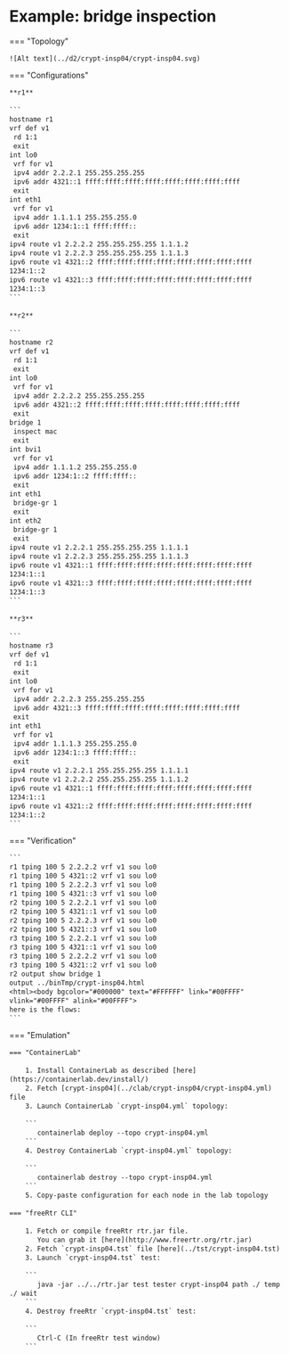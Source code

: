 # Example: bridge inspection

=== "Topology"

    ![Alt text](../d2/crypt-insp04/crypt-insp04.svg)

=== "Configurations"

    **r1**

    ```
    hostname r1
    vrf def v1
     rd 1:1
     exit
    int lo0
     vrf for v1
     ipv4 addr 2.2.2.1 255.255.255.255
     ipv6 addr 4321::1 ffff:ffff:ffff:ffff:ffff:ffff:ffff:ffff
     exit
    int eth1
     vrf for v1
     ipv4 addr 1.1.1.1 255.255.255.0
     ipv6 addr 1234:1::1 ffff:ffff::
     exit
    ipv4 route v1 2.2.2.2 255.255.255.255 1.1.1.2
    ipv4 route v1 2.2.2.3 255.255.255.255 1.1.1.3
    ipv6 route v1 4321::2 ffff:ffff:ffff:ffff:ffff:ffff:ffff:ffff 1234:1::2
    ipv6 route v1 4321::3 ffff:ffff:ffff:ffff:ffff:ffff:ffff:ffff 1234:1::3
    ```

    **r2**

    ```
    hostname r2
    vrf def v1
     rd 1:1
     exit
    int lo0
     vrf for v1
     ipv4 addr 2.2.2.2 255.255.255.255
     ipv6 addr 4321::2 ffff:ffff:ffff:ffff:ffff:ffff:ffff:ffff
     exit
    bridge 1
     inspect mac
     exit
    int bvi1
     vrf for v1
     ipv4 addr 1.1.1.2 255.255.255.0
     ipv6 addr 1234:1::2 ffff:ffff::
     exit
    int eth1
     bridge-gr 1
     exit
    int eth2
     bridge-gr 1
     exit
    ipv4 route v1 2.2.2.1 255.255.255.255 1.1.1.1
    ipv4 route v1 2.2.2.3 255.255.255.255 1.1.1.3
    ipv6 route v1 4321::1 ffff:ffff:ffff:ffff:ffff:ffff:ffff:ffff 1234:1::1
    ipv6 route v1 4321::3 ffff:ffff:ffff:ffff:ffff:ffff:ffff:ffff 1234:1::3
    ```

    **r3**

    ```
    hostname r3
    vrf def v1
     rd 1:1
     exit
    int lo0
     vrf for v1
     ipv4 addr 2.2.2.3 255.255.255.255
     ipv6 addr 4321::3 ffff:ffff:ffff:ffff:ffff:ffff:ffff:ffff
     exit
    int eth1
     vrf for v1
     ipv4 addr 1.1.1.3 255.255.255.0
     ipv6 addr 1234:1::3 ffff:ffff::
     exit
    ipv4 route v1 2.2.2.1 255.255.255.255 1.1.1.1
    ipv4 route v1 2.2.2.2 255.255.255.255 1.1.1.2
    ipv6 route v1 4321::1 ffff:ffff:ffff:ffff:ffff:ffff:ffff:ffff 1234:1::1
    ipv6 route v1 4321::2 ffff:ffff:ffff:ffff:ffff:ffff:ffff:ffff 1234:1::2
    ```

=== "Verification"

    ```
    r1 tping 100 5 2.2.2.2 vrf v1 sou lo0
    r1 tping 100 5 4321::2 vrf v1 sou lo0
    r1 tping 100 5 2.2.2.3 vrf v1 sou lo0
    r1 tping 100 5 4321::3 vrf v1 sou lo0
    r2 tping 100 5 2.2.2.1 vrf v1 sou lo0
    r2 tping 100 5 4321::1 vrf v1 sou lo0
    r2 tping 100 5 2.2.2.3 vrf v1 sou lo0
    r2 tping 100 5 4321::3 vrf v1 sou lo0
    r3 tping 100 5 2.2.2.1 vrf v1 sou lo0
    r3 tping 100 5 4321::1 vrf v1 sou lo0
    r3 tping 100 5 2.2.2.2 vrf v1 sou lo0
    r3 tping 100 5 4321::2 vrf v1 sou lo0
    r2 output show bridge 1
    output ../binTmp/crypt-insp04.html
    <html><body bgcolor="#000000" text="#FFFFFF" link="#00FFFF" vlink="#00FFFF" alink="#00FFFF">
    here is the flows:
    ```

=== "Emulation"

    === "ContainerLab"

        1. Install ContainerLab as described [here](https://containerlab.dev/install/)  
        2. Fetch [crypt-insp04](../clab/crypt-insp04/crypt-insp04.yml) file  
        3. Launch ContainerLab `crypt-insp04.yml` topology:  

        ```
           containerlab deploy --topo crypt-insp04.yml  
        ```
        4. Destroy ContainerLab `crypt-insp04.yml` topology:  

        ```
           containerlab destroy --topo crypt-insp04.yml  
        ```
        5. Copy-paste configuration for each node in the lab topology

    === "freeRtr CLI"

        1. Fetch or compile freeRtr rtr.jar file.  
           You can grab it [here](http://www.freertr.org/rtr.jar)  
        2. Fetch `crypt-insp04.tst` file [here](../tst/crypt-insp04.tst)  
        3. Launch `crypt-insp04.tst` test:  

        ```
           java -jar ../../rtr.jar test tester crypt-insp04 path ./ temp ./ wait
        ```
        4. Destroy freeRtr `crypt-insp04.tst` test:  

        ```
           Ctrl-C (In freeRtr test window)
        ```


